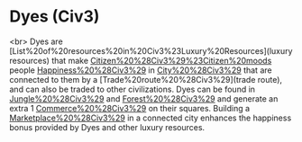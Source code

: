 # Dyes (Civ3)

&lt;br&gt;
Dyes are [List%20of%20resources%20in%20Civ3%23Luxury%20Resources](luxury resources) that make [Citizen%20%28Civ3%29%23Citizen%20moods](content) people [Happiness%20%28Civ3%29](happy) in [City%20%28Civ3%29](cities) that are connected to them by a [Trade%20route%20%28Civ3%29](trade route), and can also be traded to other civilizations. Dyes can be found in [Jungle%20%28Civ3%29](Jungles) and [Forest%20%28Civ3%29](Forests) and generate an extra 1 [Commerce%20%28Civ3%29](commerce) on their squares.
Building a [Marketplace%20%28Civ3%29](Marketplace) in a connected city enhances the happiness bonus provided by Dyes and other luxury resources.